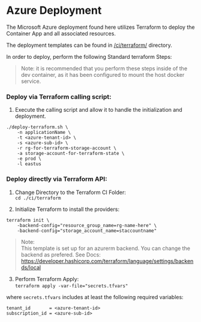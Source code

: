 # Azure Deployment
The Microsoft Azure deployment found here utilizes Terraform to deploy the Container App and all associated resources.

The deployment templates can be found in [/ci/terraform/](../ci/terraform/) directory.

In order to deploy, perform the following Standard terraform Steps:

> Note: it is recommended that you perform these steps inside of the dev container, as it has been configured to mount the host docker service.

### Deploy via Terraform calling script:

1. Execute the calling script and allow it to handle the initialization and deployment.
```
./deploy-terraform.sh \
    -n applicationName \
    -t <azure-tenant-id> \
    -s <azure-sub-id> \
    -r rg-for-terraform-storage-account \
    -a storage-account-for-terraform-state \
    -e prod \
    -l eastus
```

### Deploy directly via Terraform API:
1. Change Directory to the Terraform CI Folder:  
`cd ./ci/terraform`

2. Initialize Terraform to install the providers:  
```
terraform init \  
    -backend-config="resource_group_name=rg-name-here" \  
    -backend-config="storage_account_name=staccountname"  
```

> Note:  
    This template is set up for an azurerm backend. You can change the backend as prefered.
    See Docs: https://developer.hashicorp.com/terraform/language/settings/backends/local

3. Perform Terraform Apply:  
`terraform apply -var-file="secrets.tfvars"`

where `secrets.tfvars` includes at least the following required variables:  

```
tenant_id       = <azure-tenant-id>
subscription_id = <azure-sub-id>
```
